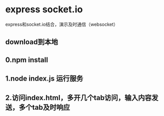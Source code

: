 # express socket.io
express和socket.io结合，演示及时通信（websocket）

## download到本地
## 0.npm install
## 1.node index.js 运行服务
## 2.访问index.html，多开几个tab访问，输入内容发送，多个tab及时响应